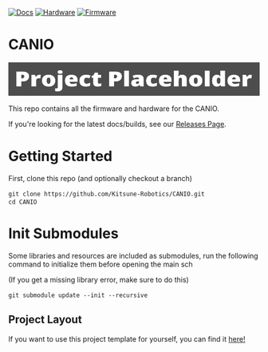 [![Docs](https://github.com/Kitsune-Robotics/CANIO/actions/workflows/docs_workflow.yml/badge.svg)](https://github.com/Kitsune-Robotics/CANIO/actions/workflows/docs_workflow.yml)
[![Hardware](https://github.com/Kitsune-Robotics/CANIO/actions/workflows/hardware_workflow.yml/badge.svg)](https://github.com/Kitsune-Robotics/CANIO/actions/workflows/hardware_workflow.yml)
[![Firmware](https://github.com/Kitsune-Robotics/CANIO/actions/workflows/firmware_workflow.yml/badge.svg)](https://github.com/Kitsune-Robotics/CANIO/actions/workflows/firmware_workflow.yml)


# CANIO

![Banner](Static/Banner.png)

This repo contains all the firmware and hardware for the CANIO.

If you're looking for the latest docs/builds, see our [Releases Page](https://github.com/Kitsune-Robotics/CANIO/releases).

# Getting Started

First, clone this repo (and optionally checkout a branch)

```shell
git clone https://github.com/Kitsune-Robotics/CANIO.git
cd CANIO
```

# Init Submodules

Some libraries and resources are included as submodules, run the following
command to initialize them before opening the main sch

(If you get a missing library error, make sure to do this)

```shell
git submodule update --init --recursive
```


## Project Layout

If you want to use this project template for yourself, you can find it [here!](https://github.com/KenwoodFox/Project-Template)
